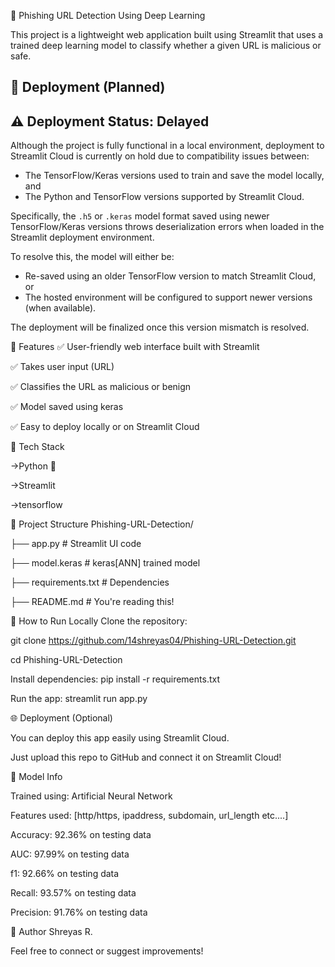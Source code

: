 🧠 Phishing URL Detection Using Deep Learning

This project is a lightweight web application built using Streamlit that uses a trained deep learning model to classify whether a given URL is malicious or safe.

## 🚀 Deployment (Planned)

## ⚠️ Deployment Status: Delayed

Although the project is fully functional in a local environment, deployment to Streamlit Cloud is currently on hold due to compatibility issues between:

- The TensorFlow/Keras versions used to train and save the model locally, and
- The Python and TensorFlow versions supported by Streamlit Cloud.

Specifically, the `.h5` or `.keras` model format saved using newer TensorFlow/Keras versions throws deserialization errors when loaded in the Streamlit deployment environment.

To resolve this, the model will either be:
- Re-saved using an older TensorFlow version to match Streamlit Cloud, or
- The hosted environment will be configured to support newer versions (when available).

The deployment will be finalized once this version mismatch is resolved.

📌 Features
✅ User-friendly web interface built with Streamlit

✅ Takes user input (URL)

✅ Classifies the URL as malicious or benign

✅ Model saved using keras

✅ Easy to deploy locally or on Streamlit Cloud

🧰 Tech Stack

  ->Python 🐍

  ->Streamlit

  ->tensorflow

📁 Project Structure
Phishing-URL-Detection/

├── app.py                 # Streamlit UI code

├── model.keras            # keras[ANN] trained model

├── requirements.txt       # Dependencies

├── README.md              # You're reading this!

🚀 How to Run Locally
Clone the repository: 

git clone https://github.com/14shreyas04/Phishing-URL-Detection.git

cd Phishing-URL-Detection

Install dependencies: pip install -r requirements.txt

Run the app: streamlit run app.py

🌐 Deployment (Optional)

You can deploy this app easily using Streamlit Cloud.

Just upload this repo to GitHub and connect it on Streamlit Cloud!

🧠 Model Info 

Trained using: Artificial Neural Network

Features used: [http/https, ipaddress, subdomain, url_length etc....]

Accuracy: 92.36% on testing data

AUC:  97.99% on testing data

f1:  92.66% on testing data

Recall:  93.57% on testing data

Precision:  91.76% on testing data

🙌 Author
Shreyas R.

Feel free to connect or suggest improvements!
